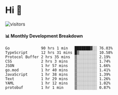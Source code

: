 # Hi 👋
 
![visitors](https://visitor-badge.glitch.me/badge?page_id=sorcererxw.sorcererx)

#### 📊 Monthly Development Breakdown

<!--START_SECTION:waka-->
```text
Go              90 hrs 1 min   ███████▓░░ 76.03%
TypeScript      12 hrs 31 mins █▒░░░░░░░░ 10.58%
Protocol Buffer 2 hrs 35 mins  ▒░░░░░░░░░ 2.19%
CSS             2 hrs 3 mins   ▒░░░░░░░░░ 1.74%
JSON            1 hr 57 mins   ▒░░░░░░░░░ 1.66%
go.mod          1 hr 40 mins   ▒░░░░░░░░░ 1.41%
JavaScript      1 hr 38 mins   ▒░░░░░░░░░ 1.39%
Text            1 hr 29 mins   ▒░░░░░░░░░ 1.26%
YAML            1 hr 12 mins   ▒░░░░░░░░░ 1.02%
protobuf        1 hr 1 min     ▒░░░░░░░░░ 0.87%
```
<!--END_SECTION:waka-->
